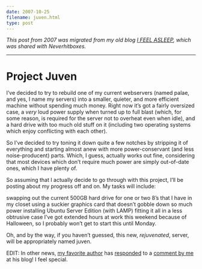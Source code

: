 ```yaml
---
date: 2007-10-25
filename: juven.html
type: post
---
```


_This post from 2007 was migrated from my old blog [I FEEL
ASLEEP](https://ifeelasleep.wordpress.com/), which was shared with
Neverhitboxes._

---

# Project Juven

I’ve decided to try to rebuild one of my current webservers (named palae, and
yes, I name my servers) into a smaller, quieter, and more efficient machine
without spending much money. Right now it’s got a fairly oversized case, a
_very_ loud power supply when turned up to full blast (which, for some reason,
is required for the server not to overheat even when idle), and a hard drive
with too much old stuff on it (including two operating systems which enjoy
conflicting with each other).

So I’ve decided to try toning it down quite a few notches by stripping it of
everything and starting almost anew with more power-conservant (and less
noise-producent) parts. Which, I guess, actually works out fine, considering
that most devices which don’t require much power are simply out-of-date ones,
which I have plenty of.

So assuming that I actually decide to go through with this project, I’ll be
posting about my progress off and on. My tasks will include:

swapping out the current 500GB hard drive for one or two 8’s that I have in my
closet using a suckier graphics card that doesn’t gobble down so much power
installing Ubuntu Server Edition (with LAMP) fitting it all in a less obtrusive
case I’ve got extended hours at work this weekend because of Halloween, so I
probably won’t get to start this until Monday.

Oh, and by the way, if you haven’t guessed, this new, _rejuvenated_, server,
will be appropriately named juven.

EDIT: In other news, [my favorite author](http://www.davidlouisedelman.com/) has
[responded](http://www.davidlouisedelman.com/blog/index.php/2007/10/16/final-multireal-cover/#comment-21807)
to a [comment by
me](http://www.davidlouisedelman.com/blog/index.php/2007/10/16/final-multireal-cover/#comment-21805)
at his blog! I feel special.
